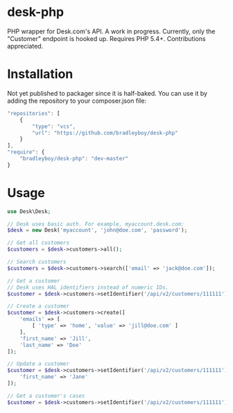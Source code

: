 desk-php
========

PHP wrapper for Desk.com's API. A work in progress. Currently, only the "Customer" endpoint is hooked up. Requires PHP 5.4+. Contributions appreciated.

Installation
============
Not yet published to packager since it is half-baked. You can use it by adding the repository to your composer.json file:

```js
"repositories": [
    {
        "type": "vcs",
        "url": "https://github.com/bradleyboy/desk-php"
    }
],
"require": {
    "bradleyboy/desk-php": "dev-master"
}
```

Usage
=====

```php
use Desk\Desk;

// Desk uses basic auth. For example, myaccount.desk.com:
$desk = new Desk('myaccount', 'john@doe.com', 'password');

// Get all customers
$customers = $desk->customers->all();

// Search customers
$customers = $desk->customers->search(['email' => 'jack@doe.com']);

// Get a customer
// Desk uses HAL identifiers instead of numeric IDs.
$customer = $desk->customers->setIdentifier('/api/v2/customers/111111')->get();

// Create a customer
$customer = $desk->customers->create([
    'emails' => [
        [ 'type' => 'home', 'value' => 'jill@doe.com' ]
    ],
    'first_name' => 'Jill',
    'last_name' => 'Doe'
]);

// Update a customer
$customer = $desk->customers->setIdentifier('/api/v2/customers/111111')->update([
    'first_name' => 'Jane'
]);

// Get a customer's cases
$customer = $desk->customers->setIdentifier('/api/v2/customers/111111')->cases();
```